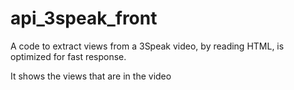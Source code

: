 # api_3speak_front


A code to extract views from a 3Speak video, by reading HTML, is optimized for fast response.

It shows the views that are in the video
